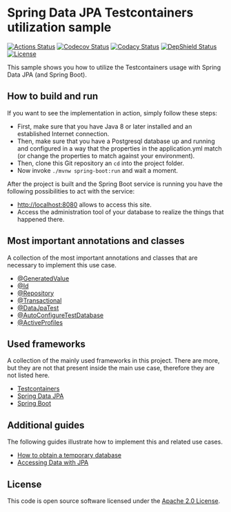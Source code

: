 # Spring Data JPA Testcontainers utilization sample
[![Actions Status](https://github.com/ingogriebsch/sample-spring-data-jpa-testcontainers-utilization/workflows/build/badge.svg)](https://github.com/ingogriebsch/sample-spring-data-jpa-testcontainers-utilization/actions)
[![Codecov Status](https://codecov.io/gh/ingogriebsch/sample-spring-data-jpa-testcontainers-utilization/branch/master/graph/badge.svg)](https://codecov.io/gh/ingogriebsch/sample-spring-data-jpa-testcontainers-utilization)
[![Codacy Status](https://api.codacy.com/project/badge/Grade/13ae48fb292048f0bf6970f99132f75c)](https://www.codacy.com/app/ingo.griebsch/sample-spring-data-jpa-testcontainers-utilization?utm_source=github.com&utm_medium=referral&utm_content=ingogriebsch/sample-spring-data-jpa-testcontainers-utilization&utm_campaign=Badge_Grade)
[![DepShield Status](https://depshield.sonatype.org/badges/ingogriebsch/sample-spring-data-jpa-testcontainers-utilization/depshield.svg)](https://depshield.github.io)
[![License](http://img.shields.io/:license-apache-blue.svg)](http://www.apache.org/licenses/LICENSE-2.0.html)

This sample shows you how to utilize the Testcontainers usage with Spring Data JPA (and Spring Boot).

## How to build and run
If you want to see the implementation in action, simply follow these steps:

*   First, make sure that you have Java 8 or later installed and an established Internet connection.
*   Then, make sure that you have a Postgresql database up and running and configured in a way that the properties in the application.yml match (or change the properties to match against your environment).
*   Then, clone this Git repository an `cd` into the project folder.
*   Now invoke `./mvnw spring-boot:run` and wait a moment.

After the project is built and the Spring Boot service is running you have the following possibilities to act with the service:

*   [http://localhost:8080](http://localhost:8080) allows to access this site.
*   Access the administration tool of your database to realize the things that happened there.

## Most important annotations and classes
A collection of the most important annotations and classes that are necessary to implement this use case. 

*   [@GeneratedValue](https://javaee.github.io/javaee-spec/javadocs/javax/persistence/GeneratedValue.html)
*   [@Id](https://javaee.github.io/javaee-spec/javadocs/javax/persistence/Id.html)
*   [@Repository](https://docs.spring.io/spring-data/commons/docs/2.4.2/api/org/springframework/data/repository/Repository.html)
*   [@Transactional](https://docs.spring.io/spring-framework/docs/5.3.2/javadoc-api/org/springframework/transaction/annotation/Transactional.html)
*   [@DataJpaTest](https://docs.spring.io/spring-boot/docs/2.4.1/api/org/springframework/boot/test/autoconfigure/orm/jpa/DataJpaTest.html)
*   [@AutoConfigureTestDatabase](https://docs.spring.io/spring-boot/docs/2.4.1/api/org/springframework/boot/test/autoconfigure/jdbc/AutoConfigureTestDatabase.html)
*   [@ActiveProfiles](https://docs.spring.io/spring-framework/docs/5.3.2/javadoc-api/org/springframework/test/context/ActiveProfiles.html)

## Used frameworks
A collection of the mainly used frameworks in this project. 
There are more, but they are not that present inside the main use case, therefore they are not listed here.

*   [Testcontainers](https://www.testcontainers.org/modules/databases/)
*   [Spring Data JPA](https://docs.spring.io/spring-data/jpa/docs/2.4.2/reference/html/)
*   [Spring Boot](https://docs.spring.io/spring-boot/docs/2.4.1/reference/htmlsingle/)

## Additional guides
The following guides illustrate how to implement this and related use cases.

*   [How to obtain a temporary database](https://www.testcontainers.org/modules/databases/jdbc/)
*   [Accessing Data with JPA](https://spring.io/guides/gs/accessing-data-jpa/)

## License
This code is open source software licensed under the [Apache 2.0 License](https://www.apache.org/licenses/LICENSE-2.0.html).
